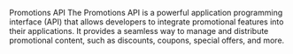 Promotions API
The Promotions API is a powerful application programming interface (API) that allows developers to integrate promotional features into their applications. It provides a seamless way to manage and distribute promotional content, such as discounts, coupons, special offers, and more.
